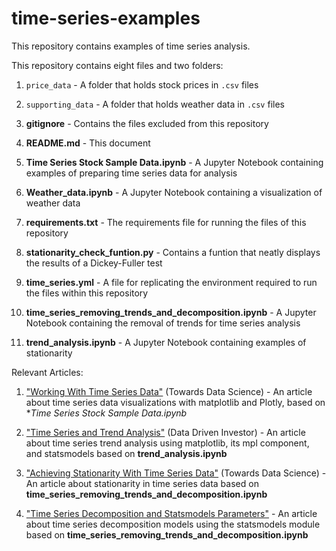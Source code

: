 # time-series-examples
This repository contains examples of time series analysis.

This repository contains eight files and two folders:

  1) `price_data` - A folder that holds stock prices in `.csv` files
  
  2) `supporting_data` - A folder that holds weather data in `.csv` files

  3) **gitignore** - Contains the files excluded from this repository

  4) **README.md** - This document

  5) **Time Series Stock Sample Data.ipynb** - A Jupyter Notebook containing examples of preparing time series data for analysis
  
  6) **Weather_data.ipynb** - A Jupyter Notebook containing a visualization of weather data
  
  7) **requirements.txt** - The requirements file for running the files of this repository
  
  8) **stationarity_check_funtion.py** - Contains a funtion that neatly displays the results of a Dickey-Fuller test
  
  9) **time_series.yml** - A file for replicating the environment required to run the files within this repository
  
  10) **time_series_removing_trends_and_decomposition.ipynb** - A Jupyter Notebook containing the removal of trends for time series analysis
  
  11) **trend_analysis.ipynb** - A Jupyter Notebook containing examples of stationarity
  
  
 Relevant Articles:
 
 1) ["Working With Time Series Data"](https://towardsdatascience.com/working-with-time-series-data-a8872ebcac3) (Towards Data Science) - An article about time series data visualizations with matplotlib and Plotly, based on **Time Series Stock Sample Data.ipynb*
 
 2) ["Time Series and Trend Analysis"](https://medium.com/datadriveninvestor/time-series-and-trend-analysis-6a4f255f3d6e) (Data Driven Investor) - An article about time series trend analysis using matplotlib, its mpl component, and statsmodels based on **trend_analysis.ipynb**
 
 3) ["Achieving Stationarity With Time Series Data"](https://towardsdatascience.com/achieving-stationarity-with-time-series-data-abd59fd8d5a0) (Towards Data Science) - An article about stationarity in time series data based on **time_series_removing_trends_and_decomposition.ipynb**
 
4) ["Time Series Decomposition and Statsmodels Parameters"](https://medium.com/@amitrani/time-series-decomposition-and-statsmodels-parameters-69e54d035453) - An article about time series decomposition models using the statsmodels module based on **time_series_removing_trends_and_decomposition.ipynb**
